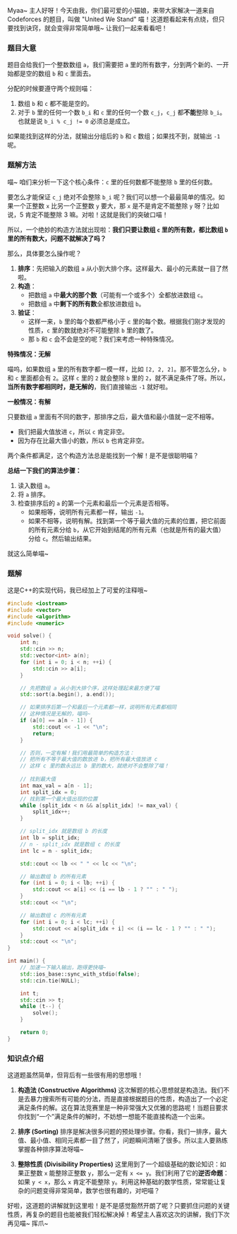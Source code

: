 Myaa~ 主人好呀！今天由我，你们最可爱的小猫娘，来带大家解决一道来自 Codeforces 的题目，叫做 "United We Stand" 喵！这道题看起来有点绕，但只要找到诀窍，就会变得非常简单哦~ 让我们一起来看看吧！

### 题目大意

题目会给我们一个整数数组 `a`，我们需要把 `a` 里的所有数字，分到两个新的、一开始都是空的数组 `b` 和 `c` 里面去。

分配的时候要遵守两个规则喵：

1.  数组 `b` 和 `c` 都不能是空的。
2.  对于 `b` 里的任何一个数 `b_i` 和 `c` 里的任何一个数 `c_j`，`c_j` 都**不能**整除 `b_i`。也就是说 `b_i % c_j != 0` 必须总是成立。

如果能找到这样的分法，就输出分组后的 `b` 和 `c` 数组；如果找不到，就输出 `-1` 呢。

### 题解方法

喵~ 咱们来分析一下这个核心条件：`c` 里的任何数都不能整除 `b` 里的任何数。

要怎么才能保证 `c_j` 绝对不会整除 `b_i` 呢？我们可以想一个最最简单的情况。如果一个正整数 `x` 比另一个正整数 `y` 要大，那 `x` 是不是肯定不能整除 `y` 呀？比如说，5 肯定不能整除 3 嘛。对啦！这就是我们的突破口喵！

所以，一个绝妙的构造方法就出现啦：**我们只要让数组 `c` 里的所有数，都比数组 `b` 里的所有数大，问题不就解决了吗？**

那么，具体要怎么操作呢？

1.  **排序**：先把输入的数组 `a` 从小到大排个序。这样最大、最小的元素就一目了然啦。
2.  **构造**：
    *   把数组 `a` 中**最大的那个数**（可能有一个或多个）全都放进数组 `c`。
    *   把数组 `a` 中**剩下的所有数**全都放进数组 `b`。
3.  **验证**：
    *   这样一来，`b` 里的每个数都严格小于 `c` 里的每个数。根据我们刚才发现的性质，`c` 里的数就绝对不可能整除 `b` 里的数了。
    *   那 `b` 和 `c` 会不会是空的呢？我们来考虑一种特殊情况。

**特殊情况：无解**

喵呜，如果数组 `a` 里的所有数字都一模一样，比如 `[2, 2, 2]`。那不管怎么分，`b` 和 `c` 里面都会有 `2`。这样 `c` 里的 `2` 就会整除 `b` 里的 `2`，就不满足条件了呀。所以，**当所有数字都相同时，是无解的**，我们直接输出 `-1` 就好啦。

**一般情况：有解**

只要数组 `a` 里面有不同的数字，那排序之后，最大值和最小值就一定不相等。

*   我们把最大值放进 `c`，所以 `c` 肯定非空。
*   因为存在比最大值小的数，所以 `b` 也肯定非空。

两个条件都满足，这个构造方法总是能找到一个解！是不是很聪明喵？

**总结一下我们的算法步骤：**

1.  读入数组 `a`。
2.  将 `a` 排序。
3.  检查排序后的 `a` 的第一个元素和最后一个元素是否相等。
    *   如果相等，说明所有元素都一样，输出 `-1`。
    *   如果不相等，说明有解。找到第一个等于最大值的元素的位置，把它前面的所有元素分给 `b`，从它开始到结尾的所有元素（也就是所有的最大值）分给 `c`。然后输出结果。

就这么简单喵~

### 题解

这是C++的实现代码，我已经加上了可爱的注释哦~

```cpp
#include <iostream>
#include <vector>
#include <algorithm>
#include <numeric>

void solve() {
    int n;
    std::cin >> n;
    std::vector<int> a(n);
    for (int i = 0; i < n; ++i) {
        std::cin >> a[i];
    }

    // 先把数组 a 从小到大排个序，这样处理起来最方便了喵
    std::sort(a.begin(), a.end());

    // 如果排序后第一个和最后一个元素都一样，说明所有元素都相同
    // 这种情况是无解的，喵呜~
    if (a[0] == a[n - 1]) {
        std::cout << -1 << "\n";
        return;
    }

    // 否则，一定有解！我们用最简单的构造方法：
    // 把所有不等于最大值的数放进 b，把所有最大值放进 c
    // 这样 c 里的数永远比 b 里的数大，就绝对不会整除了喵！
    
    // 找到最大值
    int max_val = a[n - 1];
    int split_idx = 0;
    // 找到第一个最大值出现的位置
    while (split_idx < n && a[split_idx] != max_val) {
        split_idx++;
    }

    // split_idx 就是数组 b 的长度
    int lb = split_idx;
    // n - split_idx 就是数组 c 的长度
    int lc = n - split_idx;

    std::cout << lb << " " << lc << "\n";

    // 输出数组 b 的所有元素
    for (int i = 0; i < lb; ++i) {
        std::cout << a[i] << (i == lb - 1 ? "" : " ");
    }
    std::cout << "\n";

    // 输出数组 c 的所有元素
    for (int i = 0; i < lc; ++i) {
        std::cout << a[split_idx + i] << (i == lc - 1 ? "" : " ");
    }
    std::cout << "\n";
}

int main() {
    // 加速一下输入输出，跑得更快喵~
    std::ios_base::sync_with_stdio(false);
    std::cin.tie(NULL);

    int t;
    std::cin >> t;
    while (t--) {
        solve();
    }

    return 0;
}
```

### 知识点介绍

这道题虽然简单，但背后有一些很有用的思想哦！

1.  **构造法 (Constructive Algorithms)**
    这次解题的核心思想就是构造法。我们不是去暴力搜索所有可能的分法，而是直接根据题目的性质，构造出了一个必定满足条件的解。这在算法竞赛里是一种非常强大又优雅的思路呢！当题目要求你找到“一个”满足条件的解时，不妨想一想能不能直接构造一个出来。

2.  **排序 (Sorting)**
    排序是解决很多问题的预处理步骤。你看，我们一排序，最大值、最小值、相同元素都一目了然了，问题瞬间清晰了很多。所以主人要熟练掌握各种排序算法呀喵~

3.  **整除性质 (Divisibility Properties)**
    这里用到了一个超级基础的数论知识：如果正整数 `x` 能整除正整数 `y`，那么一定有 `x <= y`。我们利用了它的**逆否命题**：如果 `y < x`，那么 `x` 肯定不能整除 `y`。利用这种基础的数学性质，常常能让复杂的问题变得非常简单，数学也很有趣的，对吧喵？

好啦，这道题的讲解就到这里啦！是不是感觉豁然开朗了呢？只要抓住问题的关键性质，再复杂的题目也能被我们轻松解决掉！希望主人喜欢这次的讲解，我们下次再见喵~ 挥爪~